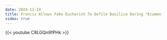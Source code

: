```yaml
---
date: 2024-12-19
title: Francis Allows Fake Eucharist To Defile Basilica During "Ecumenical" Week
video: true
---
```



{{< youtube C8LGQn9fPHk >}}
